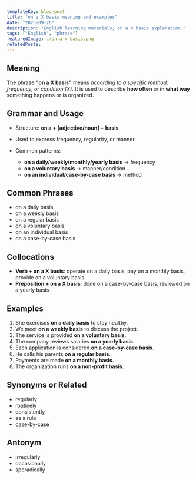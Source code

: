 ```yaml
---
templateKey: blog-post
title: "on a X basis meaning and examples"
date: "2025-09-20"
description: "English learning materials; on a X basis explanation."
tags: ["English", "phrase"]
featuredImage: ./on-a-x-basis.png
relatedPosts:
---
```


## Meaning

The phrase **"on a X basis"** means _according to a specific method, frequency, or condition (X)_.
It is used to describe **how often** or **in what way** something happens or is organized.

## Grammar and Usage

- Structure: **on a + \[adjective/noun] + basis**
- Used to express frequency, regularity, or manner.
- Common patterns:

  - **on a daily/weekly/monthly/yearly basis** → frequency
  - **on a voluntary basis** → manner/condition
  - **on an individual/case-by-case basis** → method

## Common Phrases

- on a daily basis
- on a weekly basis
- on a regular basis
- on a voluntary basis
- on an individual basis
- on a case-by-case basis

## Collocations

- **Verb + on a X basis**: operate on a daily basis, pay on a monthly basis, provide on a voluntary basis
- **Preposition + on a X basis**: done on a case-by-case basis, reviewed on a yearly basis

## Examples

1. She exercises **on a daily basis** to stay healthy.
2. We meet **on a weekly basis** to discuss the project.
3. The service is provided **on a voluntary basis**.
4. The company reviews salaries **on a yearly basis**.
5. Each application is considered **on a case-by-case basis**.
6. He calls his parents **on a regular basis**.
7. Payments are made **on a monthly basis**.
8. The organization runs **on a non-profit basis**.

## Synonyms or Related

- regularly
- routinely
- consistently
- as a rule
- case-by-case

## Antonym

- irregularly
- occasionally
- sporadically
